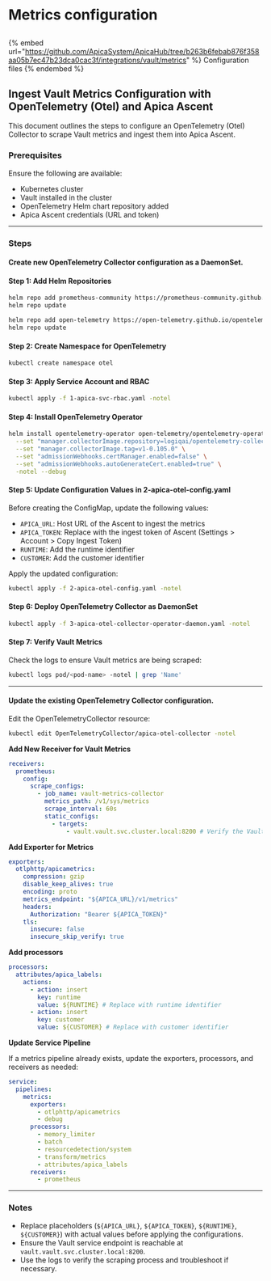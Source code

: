 # Metrics configuration

##

{% embed url="https://github.com/ApicaSystem/ApicaHub/tree/b263b6febab876f358aa05b7ec47b23dca0cac3f/integrations/vault/metrics" %}
Configuration files
{% endembed %}

## Ingest Vault Metrics Configuration with OpenTelemetry (Otel) and Apica Ascent

This document outlines the steps to configure an OpenTelemetry (Otel) Collector to scrape Vault metrics and ingest them into Apica Ascent.

### Prerequisites

Ensure the following are available:

* Kubernetes cluster
* Vault installed in the cluster
* OpenTelemetry Helm chart repository added
* Apica Ascent credentials (URL and token)

***

### Steps

#### Create new OpenTelemetry Collector configuration as a DaemonSet.

#### Step 1: Add Helm Repositories

```bash
helm repo add prometheus-community https://prometheus-community.github.io/helm-charts
helm repo update

helm repo add open-telemetry https://open-telemetry.github.io/opentelemetry-helm-charts
helm repo update
```

#### Step 2: Create Namespace for OpenTelemetry

```bash
kubectl create namespace otel
```

#### Step 3: Apply Service Account and RBAC

```bash
kubectl apply -f 1-apica-svc-rbac.yaml -notel
```

#### Step 4: Install OpenTelemetry Operator

```bash
helm install opentelemetry-operator open-telemetry/opentelemetry-operator \
  --set "manager.collectorImage.repository=logiqai/opentelemetry-collector-k8s" \
  --set "manager.collectorImage.tag=v1-0.105.0" \
  --set "admissionWebhooks.certManager.enabled=false" \
  --set "admissionWebhooks.autoGenerateCert.enabled=true" \
  -notel --debug
```

#### Step 5: Update Configuration Values in 2-apica-otel-config.yaml

Before creating the ConfigMap, update the following values:

* `APICA_URL`: Host URL of the Ascent to ingest the metrics
* `APICA_TOKEN`: Replace with the ingest token of Ascent (Settings > Account > Copy Ingest Token)
* `RUNTIME`: Add the runtime identifier
* `CUSTOMER`: Add the customer identifier

Apply the updated configuration:

```bash
kubectl apply -f 2-apica-otel-config.yaml -notel
```

#### Step 6: Deploy OpenTelemetry Collector as DaemonSet

```bash
kubectl apply -f 3-apica-otel-collector-operator-daemon.yaml -notel
```

#### Step 7: Verify Vault Metrics

Check the logs to ensure Vault metrics are being scraped:

```bash
kubectl logs pod/<pod-name> -notel | grep 'Name'
```

***

#### Update the existing OpenTelemetry Collector configuration.

Edit the OpenTelemetryCollector resource:

```bash
kubectl edit OpenTelemetryCollector/apica-otel-collector -notel
```

**Add New Receiver for Vault Metrics**

```yaml
receivers:
  prometheus:
    config:
      scrape_configs:
        - job_name: vault-metrics-collector
          metrics_path: /v1/sys/metrics
          scrape_interval: 60s
          static_configs:
            - targets:
                - vault.vault.svc.cluster.local:8200 # Verify the Vault service endpoint
```

**Add Exporter for Metrics**

```yaml
exporters:
  otlphttp/apicametrics:
    compression: gzip
    disable_keep_alives: true
    encoding: proto
    metrics_endpoint: "${APICA_URL}/v1/metrics"
    headers:
      Authorization: "Bearer ${APICA_TOKEN}"
    tls:
      insecure: false
      insecure_skip_verify: true
```

**Add processors**

```yaml
processors:
  attributes/apica_labels:
    actions:
      - action: insert
        key: runtime
        value: ${RUNTIME} # Replace with runtime identifier
      - action: insert
        key: customer
        value: ${CUSTOMER} # Replace with customer identifier
```

**Update Service Pipeline**

If a metrics pipeline already exists, update the exporters, processors, and receivers as needed:

```yaml
service:
  pipelines:
    metrics:
      exporters:
        - otlphttp/apicametrics
        - debug
      processors:
        - memory_limiter
        - batch
        - resourcedetection/system
        - transform/metrics
        - attributes/apica_labels
      receivers:
        - prometheus
```

***

### Notes

* Replace placeholders (`${APICA_URL}`, `${APICA_TOKEN}`, `${RUNTIME}`, `${CUSTOMER}`) with actual values before applying the configurations.
* Ensure the Vault service endpoint is reachable at `vault.vault.svc.cluster.local:8200`.
* Use the logs to verify the scraping process and troubleshoot if necessary.
